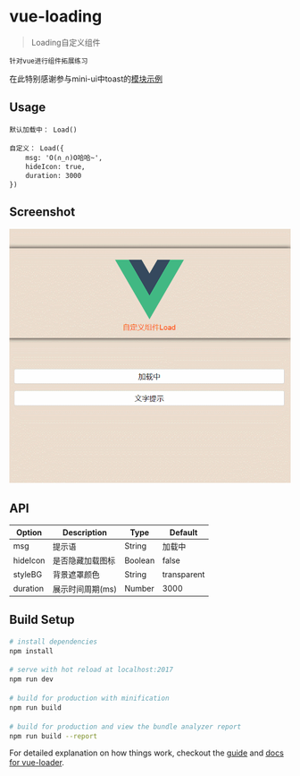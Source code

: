 # vue-loading

> Loading自定义组件

	针对vue进行组件拓展练习

在此特别感谢参与mini-ui中toast的[模块示例](https://github.com/ElemeFE/vue-toast-mobile)

## Usage
```
默认加载中： Load()

自定义： Load({
	msg: 'O(∩_∩)O哈哈~',
	hideIcon: true,
	duration: 3000
})
```

## Screenshot
![示例](screenshot/GIF.gif)


## API

<table>
	<thead>
		<tr>
			<th>Option</th>
			<th>Description</th>
			<th>Type</th>
			<th>Default</th>
		</tr>
	</thead>
	<tbody>
		<tr>
			<td>msg</td>
			<td>提示语</td>
			<td>String</td>
			<td>加载中</td>
		</tr>
		<tr>
			<td>hideIcon</td>
			<td>是否隐藏加载图标</td>
			<td>Boolean</td>
			<td>false</td>
		</tr>
		<tr>
			<td>styleBG</td>
			<td>背景遮罩颜色</td>
			<td>String</td>
			<td>transparent</td>
		</tr>
		<tr>
			<td>duration</td>
			<td>展示时间周期(ms)</td>
			<td>Number</td>
			<td>3000</td>
		</tr>
	</tbody>
</table>


## Build Setup

``` bash
# install dependencies
npm install

# serve with hot reload at localhost:2017
npm run dev

# build for production with minification
npm run build

# build for production and view the bundle analyzer report
npm run build --report
```

For detailed explanation on how things work, checkout the [guide](http://vuejs-templates.github.io/webpack/) and [docs for vue-loader](http://vuejs.github.io/vue-loader).
